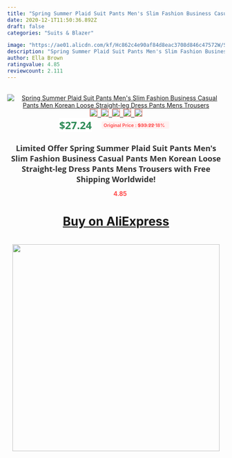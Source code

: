 ```yaml
---
title: "Spring Summer Plaid Suit Pants Men's Slim Fashion Business Casual Pants Men Korean Loose Straight-leg Dress Pants Mens Trousers"
date: 2020-12-1T11:50:36.892Z
draft: false
categories: "Suits & Blazer"

image: "https://ae01.alicdn.com/kf/Hc862c4e90af84d8eac3708d846c47572W/Spring-Summer-Plaid-Suit-Pants-Men-s-Slim-Fashion-Business-Casual-Pants-Men-Korean-Loose-Straight.jpg"
description: "Spring Summer Plaid Suit Pants Men's Slim Fashion Business Casual Pants Men Korean Loose Straight-leg Dress Pants Mens Trousers"
author: Ella Brown
ratingvalue: 4.85
reviewcount: 2.111
---
```

<br>
<div style="text-align: center;">
<a href="https://s.click.aliexpress.com/e/_APImTb" target="_blank" rel="nofollow noopener noreferrer"><img alt="Spring Summer Plaid Suit Pants Men's Slim Fashion Business Casual Pants Men Korean Loose Straight-leg Dress Pants Mens Trousers" class="magnifier-image" src="https://ae01.alicdn.com/kf/Hc862c4e90af84d8eac3708d846c47572W/Spring-Summer-Plaid-Suit-Pants-Men-s-Slim-Fashion-Business-Casual-Pants-Men-Korean-Loose-Straight.jpg_640x640.jpg">
<br>
<img style="border:1px solid salmon" src="https://ae01.alicdn.com/kf/Hc862c4e90af84d8eac3708d846c47572W/Spring-Summer-Plaid-Suit-Pants-Men-s-Slim-Fashion-Business-Casual-Pants-Men-Korean-Loose-Straight.jpg_120x120.jpg">&nbsp;&nbsp;<img style="border:1px solid salmon" src="https://ae01.alicdn.com/kf/H580ef01341564550812a35ce7398db7eF/Spring-Summer-Plaid-Suit-Pants-Men-s-Slim-Fashion-Business-Casual-Pants-Men-Korean-Loose-Straight.jpg_120x120.jpg">&nbsp;&nbsp;<img style="border:1px solid salmon" src="https://ae01.alicdn.com/kf/Hbd749aca68844936a54964fcaad60237p/Spring-Summer-Plaid-Suit-Pants-Men-s-Slim-Fashion-Business-Casual-Pants-Men-Korean-Loose-Straight.jpg_120x120.jpg">&nbsp;&nbsp;<img style="border:1px solid salmon" src="https://ae01.alicdn.com/kf/H82dbaa13361d4c548247e46fbabf308d6/Spring-Summer-Plaid-Suit-Pants-Men-s-Slim-Fashion-Business-Casual-Pants-Men-Korean-Loose-Straight.jpg_120x120.jpg">&nbsp;&nbsp;<img style="border:1px solid salmon" src="https://ae01.alicdn.com/kf/H100cd67de64041dc9bd065d1e9820fe34/Spring-Summer-Plaid-Suit-Pants-Men-s-Slim-Fashion-Business-Casual-Pants-Men-Korean-Loose-Straight.jpg_120x120.jpg"></a></div><br0>
<div style="text-align: center;"><span style="background-color: white; border: 0px; box-sizing: border-box; color: seagreen; display: inline-block; font-family: &quot;open sans&quot; , &quot;arial&quot; , &quot;helvetica&quot; , sans-serif , &quot;heiti&quot;; font-size: 24px; font-stretch: inherit; font-weight: 700; line-height: inherit; margin: 0px 10px 0px 0px; padding: 0px; vertical-align: middle;">$27.24 </span>
<span style="background: rgb(255 , 241 , 241); border-radius: 3px; border: 0px; box-sizing: border-box; color: #ff4747; display: inline-block; font-family: inherit; font-size: 12px; font-stretch: inherit; font-style: inherit; font-variant: inherit; font-weight: 600; line-height: inherit; margin: 0px; padding: 2px 5px; transform: scale(0.9); vertical-align: middle;">Original Price : <b style="text-decoration: line-through;">$33.22 </b> 18%&nbsp;&nbsp;</span></div>
<h1 style="color: #333333; display: inline-block; font-family: &quot;open sans&quot; , &quot;arial&quot; , &quot;helvetica&quot; , sans-serif , &quot;heiti&quot;; font-size: 18px; font-stretch: inherit; font-weight: 700; text-align: center;">Limited Offer Spring Summer Plaid Suit Pants Men's Slim Fashion Business Casual Pants Men Korean Loose Straight-leg Dress Pants Mens Trousers with Free Shipping Worldwide!</h1>
<div style="color: #ff4747; text-align: center;">
<img src="https://4.bp.blogspot.com/-M0ZcTcb-5uY/XleCXlxnR4I/AAAAAAAAAEc/OrjgMkXV1oMQFaCRZj5HQwOCBcu3w1FegCPcBGAYYCw/s1600/star.png" style="height: 15px;">&nbsp;<b>4.85</b></div>
<div class="button_cont" align="center"><a class="buynow_a" href="https://s.click.aliexpress.com/e/_APImTb" target="_blank" rel="nofollow noopener noreferrer"><H1>Buy on AliExpress</H1></a></div><br>
<div class="separator" style="clear: both; text-align: center;">
<img src="https://lh3.googleusercontent.com/-pTy5HemUv9M/XlePHvY0dAI/AAAAAAAAAE4/0nX5iRUoIWY8eMW9Dpxeirr157OZliDIgCLcBGAsYHQ/s1600/badge.gif" width="480">
</div>
